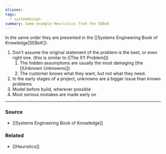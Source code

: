 ```yaml
---
aliases: 
tags:
  - systemdesign
summary: Some example Heuristics from the SEBoK
---
```

In the same order they are presented in the [[Systems Engineering Book of Knowledge|SEBoK]]:
1. Don't assume the original statement of the problem is the best, or even right one. (this is similar to [[The XY Problem]])
	1. The hidden assumptions are usually the most damaging (the [[Unknown Unknowns]])
	3. The customer knows what they want, but not what they need.
2. In the early stages of a project, unknowns are a bigger issue than known problems
3. Model before build, wherever possible
4. Most serious mistakes are made early on

---
### Source
- [[Systems Engineering Book of Knowledge]]

### Related
- [[Heuristics]]